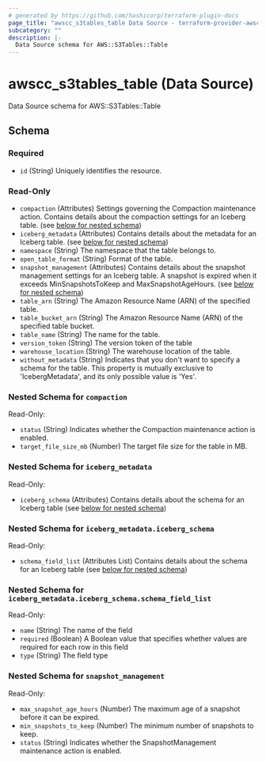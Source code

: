```yaml
---
# generated by https://github.com/hashicorp/terraform-plugin-docs
page_title: "awscc_s3tables_table Data Source - terraform-provider-awscc"
subcategory: ""
description: |-
  Data Source schema for AWS::S3Tables::Table
---
```


# awscc_s3tables_table (Data Source)

Data Source schema for AWS::S3Tables::Table



<!-- schema generated by tfplugindocs -->
## Schema

### Required

- `id` (String) Uniquely identifies the resource.

### Read-Only

- `compaction` (Attributes) Settings governing the Compaction maintenance action. Contains details about the compaction settings for an Iceberg table. (see [below for nested schema](#nestedatt--compaction))
- `iceberg_metadata` (Attributes) Contains details about the metadata for an Iceberg table. (see [below for nested schema](#nestedatt--iceberg_metadata))
- `namespace` (String) The namespace that the table belongs to.
- `open_table_format` (String) Format of the table.
- `snapshot_management` (Attributes) Contains details about the snapshot management settings for an Iceberg table. A snapshot is expired when it exceeds MinSnapshotsToKeep and MaxSnapshotAgeHours. (see [below for nested schema](#nestedatt--snapshot_management))
- `table_arn` (String) The Amazon Resource Name (ARN) of the specified table.
- `table_bucket_arn` (String) The Amazon Resource Name (ARN) of the specified table bucket.
- `table_name` (String) The name for the table.
- `version_token` (String) The version token of the table
- `warehouse_location` (String) The warehouse location of the table.
- `without_metadata` (String) Indicates that you don't want to specify a schema for the table. This property is mutually exclusive to 'IcebergMetadata', and its only possible value is 'Yes'.

<a id="nestedatt--compaction"></a>
### Nested Schema for `compaction`

Read-Only:

- `status` (String) Indicates whether the Compaction maintenance action is enabled.
- `target_file_size_mb` (Number) The target file size for the table in MB.


<a id="nestedatt--iceberg_metadata"></a>
### Nested Schema for `iceberg_metadata`

Read-Only:

- `iceberg_schema` (Attributes) Contains details about the schema for an Iceberg table (see [below for nested schema](#nestedatt--iceberg_metadata--iceberg_schema))

<a id="nestedatt--iceberg_metadata--iceberg_schema"></a>
### Nested Schema for `iceberg_metadata.iceberg_schema`

Read-Only:

- `schema_field_list` (Attributes List) Contains details about the schema for an Iceberg table (see [below for nested schema](#nestedatt--iceberg_metadata--iceberg_schema--schema_field_list))

<a id="nestedatt--iceberg_metadata--iceberg_schema--schema_field_list"></a>
### Nested Schema for `iceberg_metadata.iceberg_schema.schema_field_list`

Read-Only:

- `name` (String) The name of the field
- `required` (Boolean) A Boolean value that specifies whether values are required for each row in this field
- `type` (String) The field type




<a id="nestedatt--snapshot_management"></a>
### Nested Schema for `snapshot_management`

Read-Only:

- `max_snapshot_age_hours` (Number) The maximum age of a snapshot before it can be expired.
- `min_snapshots_to_keep` (Number) The minimum number of snapshots to keep.
- `status` (String) Indicates whether the SnapshotManagement maintenance action is enabled.
